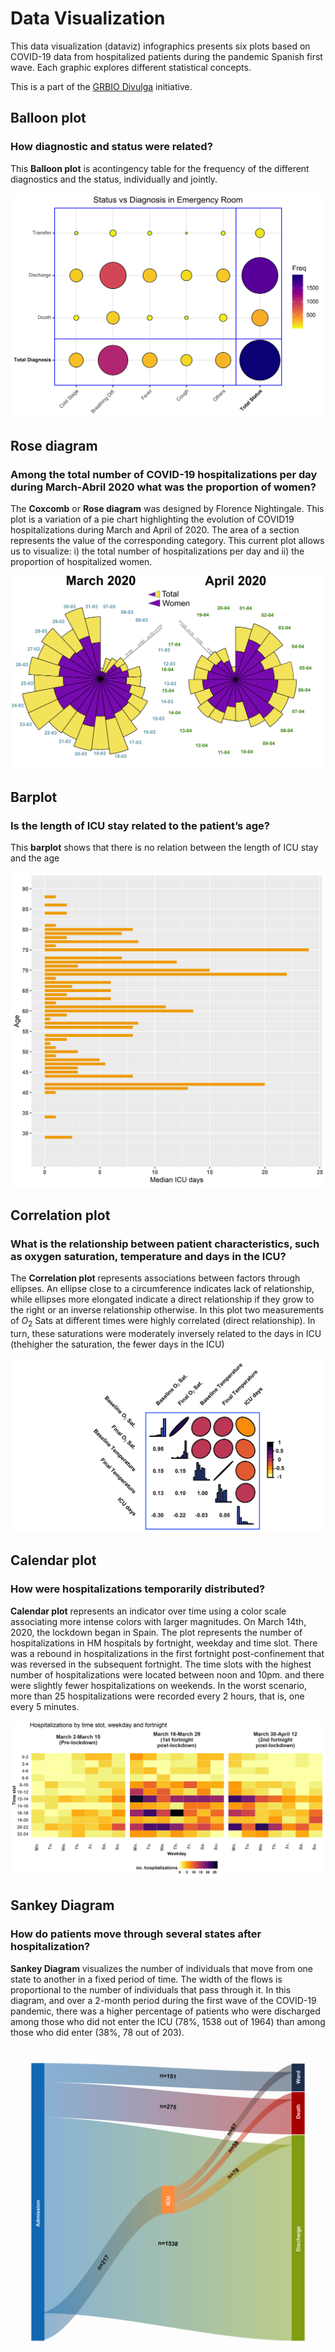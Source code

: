 # Data Visualization 

This data visualization (dataviz) infographics presents six plots based on COVID-19 data from hospitalized patients during the pandemic Spanish first wave. Each graphic explores different statistical concepts.

This is a part of the [GRBIO Divulga](https://grbio.upc.edu/en/grbio-divulga/grbio-divulga) initiative.

## Balloon plot

### **How diagnostic and status were related?**

This **Balloon plot** is acontingency table for the frequency of the different diagnostics and the status, individually and jointly.

![balloon](figures/balloon.png)


## Rose diagram

### **Among the total number of COVID-19 hospitalizations per day during March-Abril 2020 what was the proportion of women?**

The **Coxcomb** or **Rose diagram** was designed by Florence Nightingale. This plot is a variation of a pie chart highlighting the evolution of COVID19 hospitalizations during March and April of 2020. The area of a section represents the value of the corresponding category. This current plot allows us to visualize: i) the total number of hospitalizations per day and ii) the proportion of hospitalized women.

![coxcomb](figures/coxcomb.png)

## Barplot

### **Is the length of ICU stay related to the patient’s age?**

This **barplot** shows that there is no relation between the length of ICU stay and the age

![barplot](figures/bar_plot.png)

## Correlation plot

### **What is the relationship between patient characteristics, such as oxygen saturation, temperature and days in the ICU?**

The **Correlation plot** represents associations between factors through ellipses. An ellipse close to a circumference indicates lack of relationship, while ellipses more elongated indicate a direct relationship if they grow to the right or an inverse relationship otherwise. In this plot two measurements of $O_2$ Sats at different times were highly correlated (direct relationship). In turn, these saturations were moderately inversely related to the days in ICU (thehigher the saturation, the fewer days in the ICU)

![correlation](figures/correlation_plot.png)

## Calendar plot

### **How were hospitalizations temporarily distributed?**

**Calendar plot** represents an indicator over time using a color scale associating more intense colors with larger magnitudes. On March 14th, 2020, the lockdown began in Spain. The plot represents the number of hospitalizations in HM hospitals by fortnight, weekday and time slot. There was a rebound in hospitalizations in the first fortnight post-confinement that was reversed in the subsequent fortnight. The time slots with the highest number of hospitalizations were located between noon and 10pm.  and there were slightly fewer hospitalizations on weekends. In the worst scenario, more than 25 hospitalizations were recorded every 2 hours, that is, one every 5 minutes.

![calendar](figures/calendar_plot.png)

## Sankey Diagram

### **How do patients move through several states after hospitalization?**

**Sankey Diagram** visualizes the number of individuals that move from one state to another in a fixed period of time. The width of the flows is proportional to the number of individuals that pass through it. In this diagram, and over a 2-month period during the first wave of the COVID-19 pandemic, there was a higher percentage of patients who were discharged among those who did not enter the ICU (78%, 1538 out of 1964) than among those who did enter (38%, 78 out of 203).

![sankey](figures/sankey_diagram.png)
